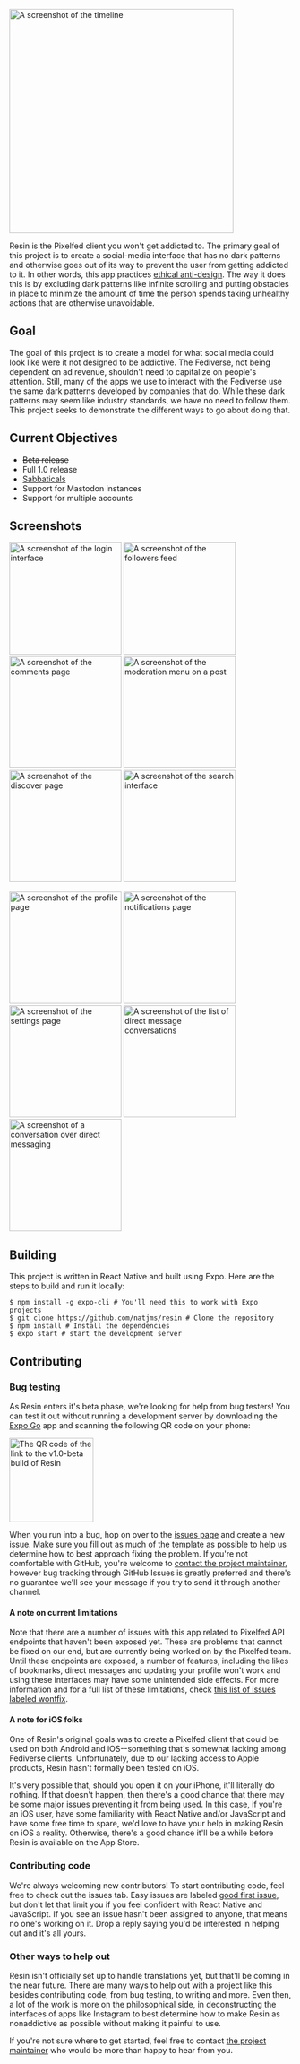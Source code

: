 <img
    src="assets/logo/logo-wordmark.png"
    alt="A screenshot of the timeline"
    width="400" />

Resin is the Pixelfed client you won't get addicted to. The primary goal of this
project is to create a social-media interface that has no dark patterns and
otherwise goes out of its way to prevent the user from getting addicted to it.
In other words, this app practices
[ethical anti-design](https://njms.ca/posts/ethical-anti-design.html). The way
it does this is by excluding dark patterns like infinite scrolling and
putting obstacles in place to minimize the amount of time the person spends
taking unhealthy actions that are otherwise unavoidable.

## Goal

The goal of this project is to create a model for what social media could look
like were it not designed to be addictive. The Fediverse, not being dependent
on ad revenue, shouldn't need to capitalize on people's attention. Still, many
of the apps we use to interact with the Fediverse use the same dark patterns
developed by companies that do. While these dark patterns may seem like industry
standards, we have no need to follow them. This project seeks to demonstrate
the different ways to go about doing that.

## Current Objectives
 * ~~Beta release~~
 * Full 1.0 release
 * [Sabbaticals](https://github.com/natjms/resin/issues/19)
 * Support for Mastodon instances
 * Support for multiple accounts

## Screenshots
<img
    src="assets/screenshots/login.png"
    alt="A screenshot of the login interface"
    width="200" />
<img
    src="assets/screenshots/feed.png"
    alt="A screenshot of the followers feed"
    width="200" />
<img
    src="assets/screenshots/comments.png"
    alt="A screenshot of the comments page"
    width="200" />
<img
    src="assets/screenshots/moderation.png"
    alt="A screenshot of the moderation menu on a post"
    width="200" />
<img
    src="assets/screenshots/discover.png"
    alt="A screenshot of the discover page"
    width="200" />
<img
    src="assets/screenshots/search.png"
    alt="A screenshot of the search interface"
    width="200" />

<img
    src="assets/screenshots/profile.png"
    alt="A screenshot of the profile page"
    width="200" />
<img
    src="assets/screenshots/notifications.png"
    alt="A screenshot of the notifications page"
    width="200" />
<img
    src="assets/screenshots/settings.png"
    alt="A screenshot of the settings page"
    width="200" />
<img
    src="assets/screenshots/direct-messages.png"
    alt="A screenshot of the list of direct message conversations"
    width="200" />
<img
    src="assets/screenshots/conversation.png"
    alt="A screenshot of a conversation over direct messaging"
    width="200" />

## Building

This project is written in React Native and built using Expo. Here are the
steps to build and run it locally:

```
$ npm install -g expo-cli # You'll need this to work with Expo projects
$ git clone https://github.com/natjms/resin # Clone the repository
$ npm install # Install the dependencies
$ expo start # start the development server
```

## Contributing

### Bug testing
As Resin enters it's beta phase, we're looking for help from bug testers! You
can test it out without running a development server by downloading the
[Expo Go](https://expo.dev/client) app and scanning the following QR code on
your phone:

<img
    src="assets/build-qr-code.png"
    alt="The QR code of the link to the v1.0-beta build of Resin"
    style="margin-left: auto; margin-right: auto; width: 150px"/>

When you run into a bug, hop on over to the [issues page](https://github.com/natjms/resin/issues) and create a new issue. Make sure you fill out as much of the template as possible to help us determine how to best approach fixing the problem. If you're not comfortable with GitHub, you're welcome to [contact the project maintainer](https://social.njms.ca/nat), however bug tracking through GitHub Issues is greatly preferred and there's no guarantee we'll see your message if you try to send it through another channel.

#### A note on current limitations
Note that there are a number of issues with this app related to Pixelfed API endpoints that haven't been exposed yet. These are problems that cannot be fixed on our end, but are currently being worked on by the Pixelfed team. Until these endpoints are exposed, a number of features, including the likes of bookmarks, direct messages and updating your profile won't work and using these interfaces may have some unintended side effects. For more information and for a full list of these limitations, check [this list of issues labeled wontfix](https://github.com/natjms/resin/issues?q=is%3Aopen+is%3Aissue+label%3Awontfix).

#### A note for iOS folks
One of Resin's original goals was to create a Pixelfed client that could be
used on both Android and iOS--something that's somewhat lacking among
Fediverse clients. Unfortunately, due to our lacking access to Apple products,
Resin hasn't formally been tested on iOS.

It's very possible that, should you open it on your iPhone, it'll literally do
nothing. If that doesn't happen, then there's a good chance that there may be
some major issues preventing it from being used. In this case, if you're an iOS
user, have some familiarity with React Native and/or JavaScript and have some
free time to spare, we'd love to have your help in making Resin on iOS a
reality. Otherwise, there's a good chance it'll be a while before Resin is
available on the App Store.

### Contributing code

We're always welcoming new contributors! To start contributing code, feel free
to check out the issues tab. Easy issues are labeled
[good first issue](https://github.com/natjms/resin/issues?q=is%3Aopen+is%3Aissue+label%3A%22good+first+issue%22),
but don't let that limit you if you feel confident with React Native and
JavaScript. If you see an issue hasn't been assigned to anyone, that means no
one's working on it. Drop a reply saying you'd be interested in helping out and
it's all yours.

### Other ways to help out

Resin isn't officially set up to handle translations yet, but that'll be coming
in the near future. There are many ways to help out with a project like this
besides contributing code, from bug testing, to writing and more. Even then, a
lot of the work is more on the philosophical side, in deconstructing the
interfaces of apps like Instagram to best determine how to make Resin as
nonaddictive as possible without making it painful to use.

If you're not sure where to get started, feel free to contact
[the project maintainer](https://social.njms.ca/nat) who would be more than
happy to hear from you.
